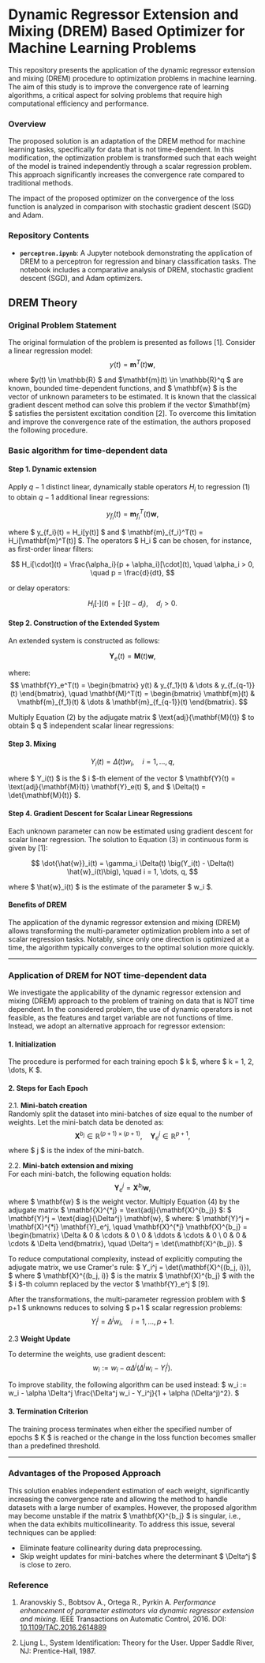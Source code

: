 # Dynamic Regressor Extension and Mixing (DREM) Based Optimizer for Machine Learning Problems

This repository presents the application of the dynamic regressor extension and mixing (DREM) procedure to optimization problems in machine learning. The aim of this study is to improve the convergence rate of learning algorithms, a critical aspect for solving problems that require high computational efficiency and performance.

### Overview

The proposed solution is an adaptation of the DREM method for machine learning tasks, specifically for data that is not time-dependent. In this modification, the optimization problem is transformed such that each weight of the model is trained independently through a scalar regression problem. This approach significantly increases the convergence rate compared to traditional methods.

The impact of the proposed optimizer on the convergence of the loss function is analyzed in comparison with stochastic gradient descent (SGD) and Adam.

### Repository Contents

- **`perceptron.ipynb`**: A Jupyter notebook demonstrating the application of DREM to a perceptron for regression and binary classification tasks. The notebook includes a comparative analysis of DREM, stochastic gradient descent (SGD), and Adam optimizers.

## DREM Theory

### Original Problem Statement

The original formulation of the problem is presented as follows [1]. Consider a linear regression model:
$$
y(t) = \mathbf{m}^T(t) \mathbf{w}, \tag{1}
$$

where $y(t) \in \mathbb{R} $ and $\mathbf{m}(t) \in \mathbb{R}^q $ are known, bounded time-dependent functions, and $ \mathbf{w} $ is the vector of unknown parameters to be estimated. It is known that the classical gradient descent method can solve this problem if the vector $\mathbf{m} $ satisfies the persistent excitation condition [2]. To overcome this limitation and improve the convergence rate of the estimation, the authors proposed the following procedure.

### Basic algorithm for time-dependent data

#### **Step 1. Dynamic extension**
Apply $q-1$ distinct linear, dynamically stable operators $H_i$ to regression (1) to obtain $q-1$ additional linear regressions:

$$
y_{f_i}(t) = \mathbf{m}_{f_i}^T(t) \mathbf{w},
$$

where $ y_{f_i}(t) = H_i[y(t)] $ and $ \mathbf{m}_{f_i}^T(t) = H_i[\mathbf{m}^T(t)] $. The operators $ H_i $ can be chosen, for instance, as first-order linear filters:

$$
H_i[\cdot](t) = \frac{\alpha_i}{p + \alpha_i}[\cdot](t), \quad \alpha_i > 0, \quad p = \frac{d}{dt},
$$

or delay operators:

$$
H_i[\cdot](t) = [\cdot](t - d_i), \quad d_i > 0.
$$

#### **Step 2. Construction of the Extended System**

An extended system is constructed as follows:

$$
\mathbf{Y}_e(t) = \mathbf{M}(t) \mathbf{w}, \tag{2}
$$

where:
$$
\mathbf{Y}_e^T(t) = \begin{bmatrix}
y(t) & y_{f_1}(t) & \dots & y_{f_{q-1}}(t)
\end{bmatrix},
\quad
\mathbf{M}^T(t) = \begin{bmatrix}
\mathbf{m}(t) & \mathbf{m}_{f_1}(t) & \dots & \mathbf{m}_{f_{q-1}}(t)
\end{bmatrix}.
$$

Multiply Equation (2) by the adjugate matrix $ \text{adj}\{\mathbf{M}(t)\} $ to obtain $ q $ independent scalar linear regressions:

#### **Step 3. Mixing**
$$
Y_i(t) = \Delta(t) w_i, \quad i = 1, \dots, q, \tag{3}
$$

where $ Y_i(t) $ is the $ i $-th element of the vector $ \mathbf{Y}(t) = \text{adj}\{\mathbf{M}(t)\} \mathbf{Y}_e(t) $, and $ \Delta(t) = \det\{\mathbf{M}(t)\} $.

#### **Step 4. Gradient Descent for Scalar Linear Regressions**

Each unknown parameter can now be estimated using gradient descent for scalar linear regression. The solution to Equation (3) in continuous form is given by [1]:

$$
\dot{\hat{w}}_i(t) = \gamma_i \Delta(t) \big(Y_i(t) - \Delta(t) \hat{w}_i(t)\big), \quad i = 1, \dots, q,
$$

where $ \hat{w}_i(t) $ is the estimate of the parameter $ w_i $.

#### Benefits of DREM

The application of the dynamic regressor extension and mixing (DREM) allows transforming the multi-parameter optimization problem into a set of scalar regression tasks. Notably, since only one direction is optimized at a time, the algorithm typically converges to the optimal solution more quickly.

---

### Application of DREM for NOT time-dependent data

We investigate the applicability of the dynamic regressor extension and mixing (DREM) approach to the problem of training on data that is NOT time dependent. In the considered problem, the use of dynamic operators is not feasible, as the features and target variable are not functions of time. Instead, we adopt an alternative approach for regressor extension:


#### **1. Initialization**
The procedure is performed for each training epoch $ k $, where $ k = 1, 2, \dots, K $.

#### **2. Steps for Each Epoch**

2.1. **Mini-batch creation**  
Randomly split the dataset into mini-batches of size equal to the number of weights. Let the mini-batch data be denoted as:
$$
\mathbf{X}^{b_j} \in \mathbb{R}^{(p+1) \times (p+1)}, \quad \mathbf{Y}_e^j \in \mathbb{R}^{p+1},
$$
where $ j $ is the index of the mini-batch.

2.2. **Mini-batch extension and mixing**  
For each mini-batch, the following equation holds:
$$
\mathbf{Y}_e^j = \mathbf{X}^{b_j} \mathbf{w}, \tag{4}
$$
where $ \mathbf{w} $ is the weight vector. Multiply Equation (4) by the adjugate matrix $ \mathbf{X}^{*j} = \text{adj}\{\mathbf{X}^{b_j}\} $:
$
\mathbf{Y}^j = \text{diag}\{\Delta^j\} \mathbf{w},
$
where:
$
\mathbf{Y}^j = \mathbf{X}^{*j} \mathbf{Y}_e^j, \quad \mathbf{X}^{*j} \mathbf{X}^{b_j} = \begin{bmatrix}
\Delta & 0 & \cdots & 0 \\
0 & \ddots & \cdots & 0 \\
0 & 0 & \cdots & \Delta
\end{bmatrix}, \quad \Delta^j = \det(\mathbf{X}^{b_j}).
$

To reduce computational complexity, instead of explicitly computing the adjugate matrix, we use Cramer's rule:
$
Y_i^j = \det(\mathbf{X}^{(b_j, i)}),
$
where $ \mathbf{X}^{(b_j, i)} $ is the matrix $ \mathbf{X}^{b_j} $ with the $ i $-th column replaced by the vector $ \mathbf{Y}_e^j $ [9].

After the transformations, the multi-parameter regression problem with $ p+1 $ unknowns reduces to solving $ p+1 $ scalar regression problems:
$$
Y_i^j = \Delta^j w_i, \quad i = 1, \dots, p+1.
$$

2.3 **Weight Update**

To determine the weights, use gradient descent:
$$
w_i := w_i - \alpha \Delta^j (\Delta^j w_i - Y_i^j). \tag{5}
$$

To improve stability, the following algorithm can be used instead:
$
w_i := w_i - \alpha \Delta^j \frac{\Delta^j w_i - Y_i^j}{1 + \alpha (\Delta^j)^2}.
$

#### **3. Termination Criterion**

The training process terminates when either the specified number of epochs $ K $ is reached or the change in the loss function becomes smaller than a predefined threshold.

---

### Advantages of the Proposed Approach

This solution enables independent estimation of each weight, significantly increasing the convergence rate and allowing the method to handle datasets with a large number of examples. However, the proposed algorithm may become unstable if the matrix $ \mathbf{X}^{b_j} $ is singular, i.e., when the data exhibits multicollinearity. To address this issue, several techniques can be applied:
- Eliminate feature collinearity during data preprocessing.
- Skip weight updates for mini-batches where the determinant $ \Delta^j $ is close to zero.



### Reference

1. Aranovskiy S., Bobtsov A., Ortega R., Pyrkin A. *Performance enhancement of parameter estimators via dynamic regressor extension and mixing*. IEEE Transactions on Automatic Control, 2016. DOI: [10.1109/TAC.2016.2614889](https://doi.org/10.1109/TAC.2016.2614889)

2. Ljung L., System Identification: Theory for the User. Upper Saddle River, NJ: Prentice-Hall, 1987.

